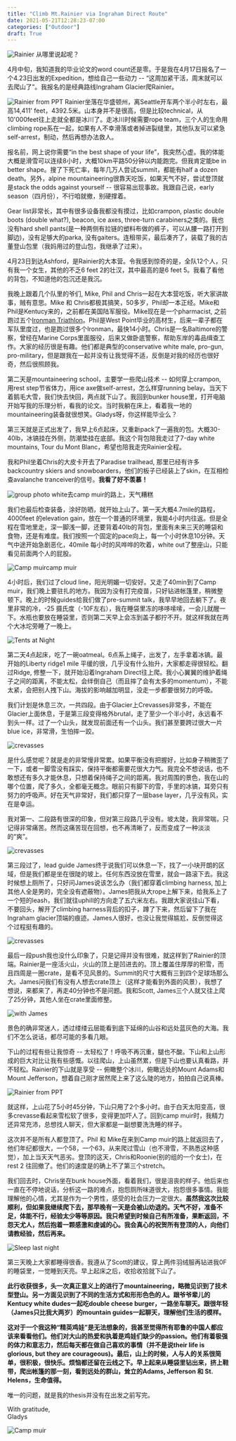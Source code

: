 ```yaml
---
title: "Climb Mt.Rainier via Ingraham Direct Route"
date: 2021-05-21T12:28:23-07:00
categories: ["Outdoor"]
draft: True
---
```


![Rainier](/post/climbRainierPhoto/IMG_8750.jpg)
从哪里说起呢？

4月中旬，我知道我的毕业论文的word count还是零。于是我在4月17日报名了一个4.23日出发的Expedition，想给自己一些动力 -- “这周加紧干活，周末就可以去爬山了”。我报名的是经典路线Ingraham Glacier爬Rainier。

![Rainier from PPT](/post/climbRainierPhoto/IMG_8901.jpg)
Rainier坐落在华盛顿州，离Seattle开车两个半小时左右，最高14,411' feet，4392.5米。山本身并不是很高，但是比较technical，从10'000feet往上走就全都是冰川了。走冰川时候需要rope team，三个人的生命用climbing rope系在一起，如果有人不幸滑落或者掉进裂缝里，其他队友可以紧急self-arrest，制动，然后再想办法救人。

报名前，网上说你需要“in the best shape of your life”，我突然心虚。我的体能大概是滑雪可以连续8小时，大概10km平路50分钟以内能跑完。但我肯定能be in better shape。搜了下死亡率，每年几万人尝试summit，都能有half a dozen death。另外，alpine mountaineering很靠天吃饭，如果天气不好，尝试登顶就是stack the odds against yourself -- 很容易出现事故。我跟自己说，early season（四月份），不行咱就撤，别硬撑着。

Gear list非常长，其中有很多设备我都没有摸过，比如crampon, plastic double boots (double what?), beacon, ice axes, three-turn carabiners之类的。我也没有hard shell pants(是一种两侧有拉链的塑料布做的裤子，可以从腰一路打开到脚边)，没有足够大的parka, 没有gaiters。连租带买，最后凑齐了，装载了我的古董登山包里（我妈用过的登山包，我继承了过来）。

4月23日到达Ashford，是Rainier的大本营。令我感到惊奇的是，全队12个人，只有我一个女生，其他的不乏6 feet 2的壮汉，其中最高的是6 feet 5。我看了看他的背包，不知道他的包沉还是我沉。

我晚上跟着几个队里的爷们, Mike, Phil and Chris一起在大本营吃饭，听大家讲故事，贼有意思。Mike 和 Chris都极其搞笑，50多岁，Phil却一本正经。Mike和Phil是Kentucy来的，之前都在美国陆军服役。Mike现在是一个pharmacist, 之前跑过五个[Ironman Triathlon](https://en.wikipedia.org/wiki/Ironman_Triathlon)。Phil是West Point毕业的高材生，后来一辈子都在军队里度过，也是跑过很多个Ironman，最快14小时。Chris是一名Baltimore的警察，曾经在Marine Corps里面服役，后来又做卧底警察，帮助东岸的毒品缉查工作。大家的经历很是有趣。他们都是典型的conservative white male, pro-gun, pro-military，但是跟我在一起并没有让我觉得不适，反倒是对我的经历也很好奇，然后很照顾我。

第二天是mountaineering school，主要学一些爬山技术 -- 如何穿上crampon, 用rest step节省体力，用ice axe做self-arrest，怎么样穿running belay。当天下着鹅毛大雪，我们快去快回，两点就下山了。我回到bunker house里，打开电脑开始写我的乐理分析，看我的论文。当时我躺在床上，看着我一地的mountaineering装备就很想笑。Gladys呀，你这样能毕业么？

第三天就是正式出发了，我早上6点起床，又重新pack了一遍我的包。大概30-40lb，冰镐挂在外侧，防潮垫挂在底部。我这个背包陪我走过了7-day white mountains, Tour du Mont Blanc，希望也陪我走完Rainier全程。

我和Phil坐着Chris的大皮卡开去了Paradise trailhead, 那里已经有许多backcountry skiers and snowboarders，他们的板子已经装上了skin，在互相检查avalanche tranceiver的信号。**我看了好不羡慕！** 

![group photo white](/post/climbRainierPhoto/IMG_8696.jpg)去camp muir的路上，天气糟糕

我们也最后检查装备，涂好防晒，就开始上山了。第一天大概4.7mile的路程，4000feet 的elevation gain，放在一个普通的环境里，我能4小时内往返。但是全程在雪地里走，深一脚浅一脚，还要背着40lb的背包，里面有未来三天的睡袋和食物，还是有难度。我们按照一个固定的pace向上，每一个小时休息10分钟。天气中途开始急剧恶化，40mile 每小时的风哗哗的吹着，white out了整座山，只能看见前面两个人的屁股。

![Camp muir](/post/climbRainierPhoto/IMG_8725.jpg)camp muir 


4小时后，我们过了cloud line，阳光明媚一切安好。又走了40min到了Camp muir，我们晚上要驻扎的地方。我因为没有打完疫苗，只好钻进帐篷里，稍微整顿下。晚上的时候guides给我们做了pre-summit talk，我早早地回去躺下了。夜里非常的冷，-25 摄氏度（-10F左右），我在睡袋里冻的哆哆嗦嗦，一会儿就醒一下。水瓶也要放在睡袋里，否则第二天早上会冻到盖子都拧不开。就这样我就在两个大冰坨旁睡了一晚上。

![Tents at Night](/post/climbRainierPhoto/IMG_8734.jpg)

第二天4点起床，吃了一碗oatmeal。6点系上绳子，出发了，左手拿着冰镐。最开始的Liberty ridge1 mile 平缓的很，几乎没有什么抬升，大家都走得很轻松。翻过Ridge, 修整一下，就开始沿着Ingraham Direct往上爬。我小心翼翼的维护着绳子之间的距离，不能太松，会绊倒自己（而且摔了会有太多的momentum），不能太紧，会把别人拽下山。海拔的影响越加明显，没走一步都要很努力的呼吸。

我们计划是休息三次，一共四段。由于Glacier上Crevasses非常多，不能在Glacier上面休息，于是第三段变得格外brutal，走了至少一个半小时，永远看不到头一样。过了一个山头，就发现前面还有一个山头。我们甚至要跨过很大一片blue ice，非常滑，生怕摔一跤。

![crevasses](/post/climbRainierPhoto/crevasse3.jpg)

是什么感觉呢？就是走的非常慢非常累。如果平衡没有把握好，比如身子稍微歪了一下，或者一脚雪没有踩实，保持平衡都需要花很大力气。我完全不想说话，也不敢想还有多久才能休息，只想着保持绳子之间的距离。我对周围的景色，我在山的哪个位置，爬了多久，全都毫无概念。眼前只有脚下的雪，手里的冰镐，耳旁只有努力的呼吸声。好在天气非常好，我们都只穿了一层base layer，几乎没有风，实在是幸运。

我对第一、二段路有很深的印象，但对第三段路几乎没有。坡太陡，我非常喘，只记得非常痛苦。然而这痛苦现在回想，也不再清晰了，反而变成了一种淡淡的“爽”。

![crevasses](/post/climbRainierPhoto/crevasse2.jpg)

第三段过了，lead guide James终于说我们可以休息一下，找了一小块开朗的区域，但是我们都是坐在很陡的坡上。任何东西没放在雪里，就会一路滚下去。我这时候想上厕所了，只好问James说该怎么办（我们都穿着climbing harness, 加上其他人全是男的，完全没有遮蔽物）。James把我从大rope上解下来，给我系上了一个短的leash，我们就往uphill的方向走了五六米左右。我跟大家说往山下看，不要回头，解开了climbing harness背后的扣子，蹲了下来，然后留下了我在Ingraham glacier顶端的痕迹。James人很好，也没让我觉得尴尬，反倒觉得这个过程挺有趣的。

![crevasses](/post/climbRainierPhoto/crevasse1.JPG)


最后一段push我也没什么印象了，只是记得并没有很难，就这样到了Rainier的顶端。Rainier是一座活火山，火山的顶上是凹进去的。顶上覆盖住厚厚的积雪，而且四周是一圈crate，是看不见风景的。Summit的尺寸大概有三到四个足球场那么大。James问我们有没有人想去crate顶上（这样才能看到外面的风景），我想了想说，来都来了，再走40分钟也不是问题。我和Scott, James三个人就又往上爬了25分钟，其他人坐在crate里面修整。 

![with James](/post/climbRainierPhoto/IMG_8774.jpg)

景色的确非常迷人，透过缕缕云层能看到底下延绵的山谷和远处蓝灰色的大海。我们不怎么说话，都尽可能的多看几眼。

下山的过程有些让我惊奇 -- 太轻松了！呼吸不再沉重，腿也不酸。下山和上山形成的巨大对比让我有些感慨。以往爬山，上山虽然累，但是下山也要认真看路，并不轻松。Rainier的下山就是享受 -- 俯瞰整个冰川，俯瞰远处的Mount Adams和Mount Jefferson，想着自己刚才居然爬上来了这么陡的地方，拍拍自己说真棒。

![Rainier from PPT](/post/climbRainierPhoto/IMG_8790.jpg)

就这样，上山花了5小时45分钟，下山只用了2个多小时。由于白天太阳变高，很多crevasse看起来雪松软了很多，变得更加吓人了。回到camp muir时，我精力还异常充沛，总想找人聊天，但大家都是一副想要洗洗睡的样子。

这次并不是所有人都登顶了。Phil 和 Mike在来到Camp muir的路上就返回去了，他们年纪都很大，一个58，一个63，从来爬过雪山（也不滑雪，不熟悉这种感觉），加上当天天气恶劣。登顶的这天，Chris和Roonie(别的组的一个女士)，在rest 2 往回撤了。他们的速度是的确上不了第三个stretch。

我们回去时，Chris坐在bunk house外面，看着我们，很是沮丧的样子。他后来也一直在不停地说话，分析这一路的难点，抱怨厕所味道很大，抱怨很多事情。我能理解他的心情，尤其是作为一个男性，感受的社会压力一定很大。**虽然我这次比较顺利，但如果我继续爬下去，那早晚有一天是会被山劝退的。天气不好，准备不足，体能不行，经验太少等等原因。我只希望到时候自己有所准备，果断返回，不怨天尤人，然后抱着一颗感激和虔诚的心。我会真心的祝贺所有登顶的人，向他们请教经验，然后再来。**

![Sleep last night](/post/climbRainierPhoto/IMG_8744.jpg)

第三天晚上大家都睡得很香。我遵从了Scott的建议，穿上两件羽绒服再钻进我0F的睡袋里，一觉睡到天亮。早上起床之后，收拾收拾就下山了。

**此行收获很多，头一次真正意义上的进行了mountaineering，略微见识到了技术型登山。另一方面见识到了不同的生活方式和形形色色的人。跟爷爷辈儿的Kentucy white dudes一起吃double cheese burger，一路坐车聊天。跟很年轻（James只比我大两岁）的mountain guides一起聊天，理解他们生活的模样。**

**这对于一个我这种“精英鸡娃”是无法想象的，我甚至觉得所有耶鲁的中国人都应该来看看他们。他们对大山的热爱和执着是鸡娃们缺少的passion。他们有着极强的体力和意志力，然后每天都在做自己喜欢的事情（并不是说their life is glorious, but they are courageous)。最后，山上的时候，人与人的关系很简单，很积极，很快乐。烦恼都还留在云线之下。早上起来从睡袋里钻出来，挤上鞋带，爬出帐篷的那一刻，看到远处的群山，耸立的Adams, Jefferson 和 St. Helens，生命值得。** 

唯一的问题，就是我的thesis并没有在出发之前写完。

With gratitude,  
Gladys

![Camp muir](/post/climbRainierPhoto/IMG_8735.jpg)



